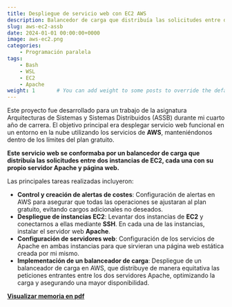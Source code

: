 ```yaml
---
title: Despliegue de servicio web con EC2 AWS
description: Balancedor de carga que distribuía las solicitudes entre dos instancias de EC2, cada una con su propio servidor Apache y página web.
slug: aws-ec2-assb
date: 2024-01-01 00:00:00+0000
image: aws-ec2.png
categories:
    - Programación paralela
tags:
    - Bash
    - WSL
    - EC2
    - Apache
weight: 1       # You can add weight to some posts to override the default sorting (date descending)
---
```


Este proyecto fue desarrollado para un trabajo de la asignatura Arquitecturas de Sistemas y Sistemas Distribuidos (ASSB) durante mi cuarto año de carrera. El objetivo principal era desplegar servicio web funcional en un entorno en la nube utilizando los servicios de **AWS**, manteniéndonos dentro de los límites del plan gratuito.

**Este servicio web se conformaba por un balancedor de carga que distribuía las solicitudes entre dos instancias de EC2, cada una con su propio servidor Apache y página web.**

Las principales tareas realizadas incluyeron:

- **Control y creación de alertas de costes**: Configuración de alertas en AWS para asegurar que todas las operaciones se ajustaran al plan gratuito, evitando cargos adicionales no deseados.
- **Despliegue de instancias EC2**: Levantar dos instancias de **EC2** y conectarnos a ellas mediante **SSH**. En cada una de las instancias, instalar el servidor web **Apache**.
- **Configuración de servidores web**: Configuración de los servicios de Apache en ambas instancias para que sirvieran una página web estática creada por mi mismo.
- **Implementación de un balanceador de carga**: Despliegue de un balanceador de carga en AWS, que distribuye de manera equitativa las peticiones entrantes entre los dos servidores Apache, optimizando la carga y asegurando una mayor disponibilidad.


[**Visualizar memoria en pdf**](assb-aes-ec2.pdf)

